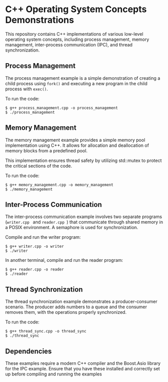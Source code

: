 # C++ Operating System Concepts Demonstrations

This repository contains C++ implementations of various low-level operating system concepts, including process management, memory management, inter-process communication (IPC), and thread synchronization.

## Process Management

The process management example is a simple demonstration of creating a child process using `fork()` and executing a new program in the child process with `exec()`. 

To run the code:

```shell
$ g++ process_management.cpp -o process_management
$ ./process_management
```

## Memory Management

The memory management example provides a simple memory pool implementation using C++. It allows for allocation and deallocation of memory blocks from a predefined pool.

This implementation ensures thread safety by utilizing std::mutex to protect the critical sections of the code.

To run the code:
```shell
$ g++ memory_management.cpp -o memory_management
$ ./memory_management
```

## Inter-Process Communication

The inter-process communication example involves two separate programs (```writer.cpp ``` and ```reader.cpp ```) that communicate through shared memory in a POSIX environment. A semaphore is used for synchronization.

Compile and run the writer program:

```shell
$ g++ writer.cpp -o writer
$ ./writer
```
In another terminal, compile and run the reader program:

```shell
$ g++ reader.cpp -o reader
$ ./reader
```

## Thread Synchronization

The thread synchronization example demonstrates a producer-consumer scenario. The producer adds numbers to a queue and the consumer removes them, with the operations properly synchronized.

To run the code:

```shell
$ g++ thread_sync.cpp -o thread_sync
$ ./thread_sync
```

## Dependencies

These examples require a modern C++ compiler and the Boost.Asio library for the IPC example. Ensure that you have these installed and correctly set up before compiling and running the examples
